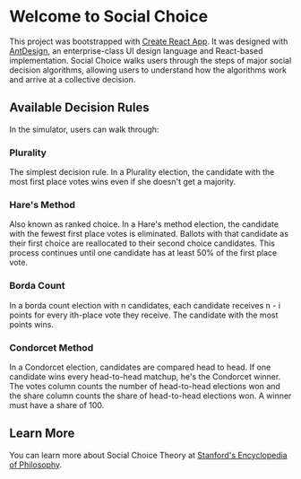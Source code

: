# Welcome to Social Choice

This project was bootstrapped with [Create React App](https://github.com/facebook/create-react-app).
It was designed with [AntDesign](https://ant.design/), an enterprise-class UI design language and React-based implementation.
Social Choice walks users through the steps of major social decision algorithms, allowing users to understand how the algorithms work and arrive at a collective decision.
## Available Decision Rules

In the simulator, users can walk through:

### Plurality

The simplest decision rule.
In a Plurality election, the candidate with the most first place votes wins even if she doesn't get a majority.

### Hare's Method

Also known as ranked choice. In a Hare's method election, the candidate with the fewest first place votes is eliminated. Ballots with that candidate as their first choice are reallocated to their second choice candidates. This process continues until one candidate has at least 50% of the first place vote.

### Borda Count

In a borda count election with n candidates, each candidate receives n - i points for every ith-place vote they receive. The candidate with the most points wins.

### Condorcet Method

In a Condorcet election, candidates are compared head to head. If one candidate wins every head-to-head matchup, he's the Condorcet winner. The votes column counts the number of head-to-head elections won and the share column counts the share of head-to-head elections won. A winner must have a share of 100.

## Learn More

You can learn more about Social Choice Theory at [Stanford's Encyclopedia of Philosophy](https://plato.stanford.edu/entries/social-choice/).
